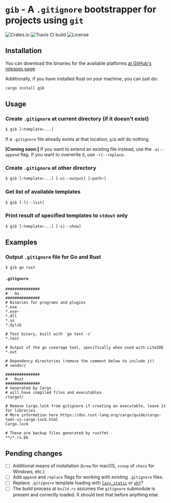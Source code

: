 # `gib` - A `.gitignore` bootstrapper for projects using `git`
![Crates.io](https://img.shields.io/crates/v/gib)
![Travis CI build](https://travis-ci.com/DavSanchez/gib.svg?branch=master)
![License](https://img.shields.io/crates/l/gib/0.1.0)

## Installation
You can download the binaries for the available platforms [at GitHub's releases page](https://github.com/DavSanchez/gib/releases)

Additionally, if you have installed Rust on your machine, you can just do:
```bash
cargo install gib
```

## Usage
### Create `.gitignore` at current directory (if it doesn't exist)
```bash
$ gib [<template>...] 
```

If a `.gitignore` file already exists at that location, `gib` will do nothing.

**\[Coming soon:\]** If you want to extend an existing file instead, use the `-a|--append` flag. If you want to overwrite it, use `-r|--replace`.

### Create `.gitignore` at other directory
```bash
$ gib [<template>...] [-o|--output] [<path>]
```

### Get list of available templates
```bash
$ gib [-l|--list]
```

### Print result of specified templates to `stdout` only
```bash
$ gib [<template>...] [-s|--show]
```

## Examples
### Output `.gitignore` file for Go and Rust
```bash
$ gib go rust
```
#### `.gitignore`
```
###############
#   Go
###############
# Binaries for programs and plugins
*.exe
*.exe~
*.dll
*.so
*.dylib

# Test binary, built with `go test -c`
*.test

# Output of the go coverage tool, specifically when used with LiteIDE
*.out

# Dependency directories (remove the comment below to include it)
# vendor/

###############
#   Rust
###############
# Generated by Cargo
# will have compiled files and executables
/target/

# Remove Cargo.lock from gitignore if creating an executable, leave it for libraries
# More information here https://doc.rust-lang.org/cargo/guide/cargo-toml-vs-cargo-lock.html
Cargo.lock

# These are backup files generated by rustfmt
**/*.rs.bk
```
## Pending changes
- [ ] Additional means of installation (`brew` for macOS, `scoop` of `choco` for Windows, etc.)
- [ ] Add `append` and `replace` flags for working with existing `.gitignore` files.
- [ ] Replace `.gitignore` template loading with [`lazy_static`](https://docs.rs/lazy_static/) or [`phf`](https://github.com/sfackler/rust-phf)?
- [ ] The build process at `build.rs` assumes the `gitignore` submodule is present and correctly loaded. It should test that before anything else.
